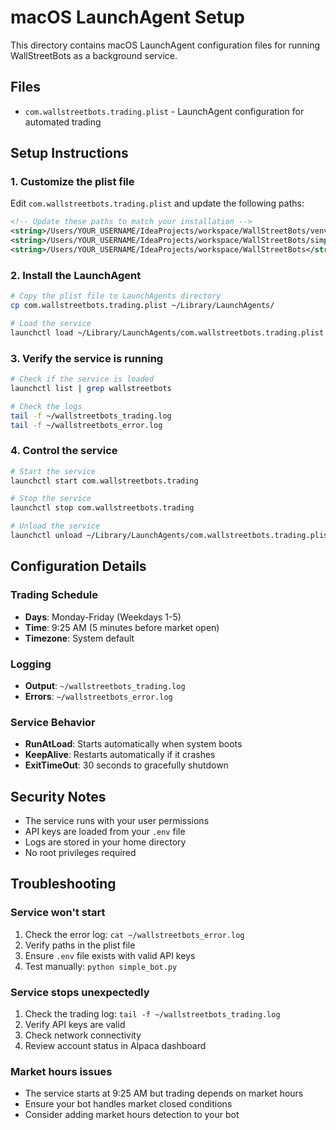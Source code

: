 # macOS LaunchAgent Setup

This directory contains macOS LaunchAgent configuration files for running WallStreetBots as a background service.

## Files

- `com.wallstreetbots.trading.plist` - LaunchAgent configuration for automated trading

## Setup Instructions

### 1. Customize the plist file

Edit `com.wallstreetbots.trading.plist` and update the following paths:

```xml
<!-- Update these paths to match your installation -->
<string>/Users/YOUR_USERNAME/IdeaProjects/workspace/WallStreetBots/venv/bin/python</string>
<string>/Users/YOUR_USERNAME/IdeaProjects/workspace/WallStreetBots/simple_bot.py</string>
<string>/Users/YOUR_USERNAME/IdeaProjects/workspace/WallStreetBots</string>
```

### 2. Install the LaunchAgent

```bash
# Copy the plist file to LaunchAgents directory
cp com.wallstreetbots.trading.plist ~/Library/LaunchAgents/

# Load the service
launchctl load ~/Library/LaunchAgents/com.wallstreetbots.trading.plist
```

### 3. Verify the service is running

```bash
# Check if the service is loaded
launchctl list | grep wallstreetbots

# Check the logs
tail -f ~/wallstreetbots_trading.log
tail -f ~/wallstreetbots_error.log
```

### 4. Control the service

```bash
# Start the service
launchctl start com.wallstreetbots.trading

# Stop the service
launchctl stop com.wallstreetbots.trading

# Unload the service
launchctl unload ~/Library/LaunchAgents/com.wallstreetbots.trading.plist
```

## Configuration Details

### Trading Schedule
- **Days**: Monday-Friday (Weekdays 1-5)
- **Time**: 9:25 AM (5 minutes before market open)
- **Timezone**: System default

### Logging
- **Output**: `~/wallstreetbots_trading.log`
- **Errors**: `~/wallstreetbots_error.log`

### Service Behavior
- **RunAtLoad**: Starts automatically when system boots
- **KeepAlive**: Restarts automatically if it crashes
- **ExitTimeOut**: 30 seconds to gracefully shutdown

## Security Notes

- The service runs with your user permissions
- API keys are loaded from your `.env` file
- Logs are stored in your home directory
- No root privileges required

## Troubleshooting

### Service won't start
1. Check the error log: `cat ~/wallstreetbots_error.log`
2. Verify paths in the plist file
3. Ensure `.env` file exists with valid API keys
4. Test manually: `python simple_bot.py`

### Service stops unexpectedly
1. Check the trading log: `tail -f ~/wallstreetbots_trading.log`
2. Verify API keys are valid
3. Check network connectivity
4. Review account status in Alpaca dashboard

### Market hours issues
- The service starts at 9:25 AM but trading depends on market hours
- Ensure your bot handles market closed conditions
- Consider adding market hours detection to your bot


